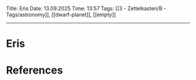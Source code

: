 Title: Eris
Date: 13.09.2025
Time: 13:57
Tags: [[3 - Zettelkasten/B - Tags/astronomy]], [[dwarf-planet]], [[empty]]

---
# Eris



# References